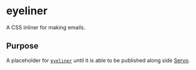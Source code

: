 # eyeliner

A CSS inliner for making emails.

## Purpose

A placeholder for [`eyeliner`][eyeliner] until it is able to be published along
side [Servo][servo].

[eyeliner]: https://github.com/dfrankland/eyeliner
[servo]: https://github.com/servo/servo
